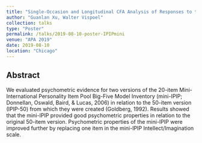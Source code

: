 ```yaml
---
title: "Single-Occasion and Longitudinal CFA Analysis of Responses to the Mini-IPIP-BFM"
author: "Guanlan Xu, Walter Vispoel"
collection: talks
type: "Poster"
permalink: /talks/2019-08-10-poster-IPIPmini
venue: "APA 2019"
date: 2019-08-10
location: "Chicago"
---
```



## Abstract

We evaluated psychometric evidence for two versions of the 20-item Mini-International Personality Item Pool Big-Five Model Inventory (mini-IPIP; Donnellan, Oswald, Baird, & Lucas, 2006) in relation to the 50-item version (IPIP-50) from which they were created (Goldberg, 1992). Results showed that the mini-IPIP provided good psychometric properties in relation to the original 50-item version.  Psychometric properties of the mini-IPIP were improved further by replacing one item in the mini-IPIP Intellect/Imagination scale.
